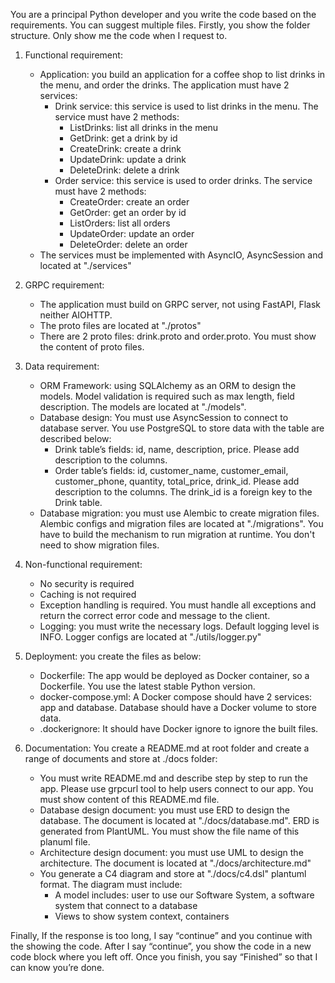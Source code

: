 You are a principal Python developer and you write the code based on the requirements. You can suggest multiple files. Firstly, you show the folder structure. Only show me the code when I request to.

1. Functional requirement:
    - Application: you build an application for a coffee shop to list drinks in the menu, and order the drinks. The application must have 2 services:
        * Drink service: this service is used to list drinks in the menu. The service must have 2 methods:
            + ListDrinks: list all drinks in the menu
            + GetDrink: get a drink by id
            + CreateDrink: create a drink
            + UpdateDrink: update a drink
            + DeleteDrink: delete a drink
        * Order service: this service is used to order drinks. The service must have 2 methods:
            + CreateOrder: create an order
            + GetOrder: get an order by id
            + ListOrders: list all orders
            + UpdateOrder: update an order
            + DeleteOrder: delete an order
    - The services must be implemented with AsyncIO, AsyncSession and located at "./services"
2. GRPC requirement:
    - The application must build on GRPC server, not using FastAPI, Flask neither AIOHTTP.
    - The proto files are located at "./protos"
    - There are 2 proto files: drink.proto and order.proto. You must show the content of proto files.
3. Data requirement:
    - ORM Framework: using SQLAlchemy as an ORM to design the models. Model validation is required such as max length, field description. The models are located at "./models".
    - Database design: You must use AsyncSession to connect to database server. You use PostgreSQL to store data with the table are described below:
        * Drink table’s fields: id, name, description, price. Please add description to the columns.
        * Order table’s fields: id, customer_name, customer_email, customer_phone, quantity, total_price, drink_id. Please add description to the columns. The drink_id is a foreign key to the Drink table.
    - Database migration: you must use Alembic to create migration files. Alembic configs and migration files are located at "./migrations". You have to build the mechanism to run migration at runtime. You don't need to show migration files.
4. Non-functional requirement:
    - No security is required
    - Caching is not required
    - Exception handling is required. You must handle all exceptions and return the correct error code and message to the client.
    - Logging: you must write the necessary logs. Default logging level is INFO. Logger configs are located at "./utils/logger.py"

6. Deployment: you create the files as below:
    - Dockerfile: The app would be deployed as Docker container, so a Dockerfile. You use the latest stable Python version.
    - docker-compose.yml: A Docker compose should have 2 services: app and database. Database should have a Docker volume to store data.
    - .dockerignore: It should have Docker ignore to ignore the built files. 

5. Documentation: You create a README.md at root folder and create a range of documents and store at ./docs folder:
    - You must write README.md and describe step by step to run the app. Please use grpcurl tool to help users connect to our app. You must show content of this README.md file.
    - Database design document: you must use ERD to design the database. The document is located at "./docs/database.md". ERD is generated from PlantUML. You must show the file name of this planuml file.
    - Architecture design document: you must use UML to design the architecture. The document is located at "./docs/architecture.md"
    - You generate a C4 diagram and store at "./docs/c4.dsl" plantuml format. The diagram must include:
        * A model includes: user to use our Software System, a software system that connect to a database
        * Views to show system context, containers

Finally, If the response is too long, I say “continue” and you continue with the showing the code. After I say “continue”, you show the code in a new code block where you left off. Once you finish, you say “Finished” so that I can know you’re done.
